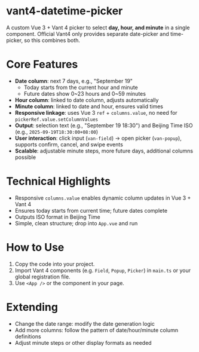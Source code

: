 # vant4-datetime-picker
A custom Vue 3 + Vant 4 picker to select **day, hour, and minute** in a single component. 
Official Vant4 only provides separate date-picker and time-picker, so this combines both.

# Core Features
- **Date column**: next 7 days, e.g., "September 19"
  - Today starts from the current hour and minute
  - Future dates show 0~23 hours and 0~59 minutes
- **Hour column**: linked to date column, adjusts automatically
- **Minute column**: linked to date and hour, ensures valid times
- **Responsive linkage**: uses Vue 3 `ref` + `columns.value`, no need for `pickerRef.value.setColumnValues`
- **Output**: selection text (e.g., "September 19 18:30") and Beijing Time ISO (e.g., `2025-09-19T18:30:00+08:00`)
- **User interaction**: click input (`van-field`) → open picker (`van-popup`), supports confirm, cancel, and swipe events
- **Scalable**: adjustable minute steps, more future days, additional columns possible

# Technical Highlights
- Responsive `columns.value` enables dynamic column updates in Vue 3 + Vant 4
- Ensures today starts from current time; future dates complete
- Outputs ISO format in Beijing Time
- Simple, clean structure; drop into `App.vue` and run


# How to Use
1. Copy the code into your project.
2. Import Vant 4 components (e.g. `Field`, `Popup`, `Picker`) in `main.ts` or your global registration file.
3. Use `<App />` or the component in your page.

# Extending
- Change the date range: modify the date generation logic
- Add more columns: follow the pattern of date/hour/minute column definitions
- Adjust minute steps or other display formats as needed
